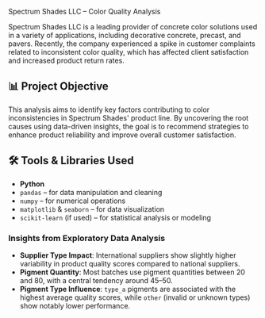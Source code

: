 Spectrum Shades LLC – Color Quality Analysis

Spectrum Shades LLC is a leading provider of concrete color solutions used in a variety of applications, including decorative concrete, precast, and pavers. Recently, the company experienced a spike in customer complaints related to inconsistent color quality, which has affected client satisfaction and increased product return rates.

## 📊 Project Objective

This analysis aims to identify key factors contributing to color inconsistencies in Spectrum Shades' product line. By uncovering the root causes using data-driven insights, the goal is to recommend strategies to enhance product reliability and improve overall customer satisfaction.

## 🛠 Tools & Libraries Used

- **Python**
- `pandas` – for data manipulation and cleaning
- `numpy` – for numerical operations
- `matplotlib` & `seaborn` – for data visualization
- `scikit-learn` (if used) – for statistical analysis or modeling

### Insights from Exploratory Data Analysis

- **Supplier Type Impact**: International suppliers show slightly higher variability in product quality scores compared to national suppliers.
- **Pigment Quantity**: Most batches use pigment quantities between 20 and 80, with a central tendency around 45–50.
- **Pigment Type Influence**: `type_a` pigments are associated with the highest average quality scores, while `other` (invalid or unknown types) show notably lower performance.
